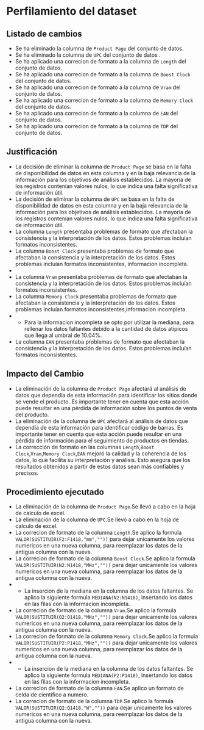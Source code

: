 # Perfilamiento del dataset

## Listado de cambios 
- Se ha eliminado la columna de `Product Page` del conjunto de datos.
- Se ha eliminado la columna de `UPC` del conjunto de datos .
- Se ha aplicado una correcion de formato a la columna de `Length` del conjunto de datos.
- Se ha aplicado una correcion de formato a la columna de `Boost Clock` del conjunto de datos.
- Se ha aplicado una correcion de formato a la columna de `Vram` del conjunto de datos.
- Se ha aplicado una correcion de formato a la columna de `Memory Clock` del conjunto de datos.
- Se ha aplicado una correcion de formato a la columna de `EAN` del conjunto de datos.
- Se ha aplicado una correcion de formato a la columna de `TDP` del conjunto de datos.
## Justificación
- La decisión de eliminar la columna de `Product Page` se basa en la falta de disponibilidad de datos en esta columna y en la baja relevancia de la información para los objetivos de análisis establecidos. La mayoría de los registros contenían valores nulos, lo que indica una falta significativa de información útil.
-  La decisión de eliminar la columna de `UPC` se basa en la falta de disponibilidad de datos en esta columna y en la baja relevancia de la información para los objetivos de análisis establecidos. La mayoría de los registros contenían valores nulos, lo que indica una falta significativa de información útil.
-  La columna `Length` presentaba problemas de formato que afectaban la consistencia y la interpretación de los datos. Estos problemas incluían formatos inconsistentes.
-  La columna `Boost Clock` presentaba problemas de formato que afectaban la consistencia y la interpretación de los datos. Estos problemas incluían formatos inconsistentes, informacion incompleta.
-  
-  La columna `Vram` presentaba problemas de formato que afectaban la consistencia y la interpretación de los datos. Estos problemas incluían formatos inconsistentes.
-  La columna `Memory Clock` presentaba problemas de formato que afectaban la consistencia y la interpretación de los datos. Estos problemas incluían formatos inconsistentes,informacion incompleta.
- - Para la informacion incompleta se opto por utilizar la mediana, para rellenar los datos faltantes debido a la cantidad de datos atipicos que llega al umbral de 10.04%.
-  La columna `EAN` presentaba problemas de formato que afectaban la consistencia y la interpretación de los datos. Estos problemas incluían formatos inconsistentes.
## Impacto del Cambio
- La eliminación de la columna de `Product Page` afectará al análisis de datos que dependía de esta información para identificar los sitios donde se vende el producto. Es importante tener en cuenta que esta acción puede resultar en una pérdida de información sobre los puntos de venta del producto.
- La eliminación de la columna de `UPC` afectará al análisis de datos que dependía de esta información para identificar código de barras. Es importante tener en cuenta que esta acción puede resultar en una pérdida de información para el seguimiento de productos en tiendas.
- La corrección de formato en las columnas `Length`,`Boost Clock`,`Vram`,`Memory Clock`,`EAN` mejoró la calidad y la coherencia de los datos, lo que facilita su interpretación y análisis. Esto asegura que los resultados obtenidos a partir de estos datos sean más confiables y precisos.
## Procedimiento ejecutado
- La eliminación de la columna de `Product Page`.Se llevó a cabo en la hoja de calculo de excel.
- La eliminación de la columna de `UPC`.Se llevó a cabo en la hoja de calculo de excel.
- La correcion de formato de la columna `Length`.Se aplico la formula `VALOR(SUSTITUIR(F2:F1418,"mm",""))` para dejar unicamente los valores numericos en una nueva columna, para reemplazar los datos de la antigua columna con la nueva.
- La correcion de formato de la columna `Boost Clock`.Se aplico la formula `VALOR(SUSTITUIR(N2:N1418,"MHz",""))` para dejar unicamente los valores numericos en una nueva columna, para reemplazar los datos de la antigua columna con la nueva.
- - La insercion de la mediana en la columna de los datos faltantes. Se aplico la siguiente formula `MEDIANA(N2:N1418)`, insertando los datos en las filas con la informacion incompleta.
- La correcion de formato de la columna `Vram`.Se aplico la formula `VALOR(SUSTITUIR(O2:O1418,"MHz",""))` para dejar unicamente los valores numericos en una nueva columna, para reemplazar los datos de la antigua columna con la nueva.
- La correcion de formato de la columna `Memory Clock`.Se aplico la formula `VALOR(SUSTITUIR(P2:P1418,"MHz",""))` para dejar unicamente los valores numericos en una nueva columna, para reemplazar los datos de la antigua columna con la nueva.
- - La insercion de la mediana en la columna de los datos faltantes. Se aplico la siguiente formula `MEDIANA(P2:P1418)`, insertando los datos en las filas con la informacion incompleta.
- La correcion de formato de la columna `EAN`.Se aplico un formato de celda de cientifico a numero.
- La correcion de formato de la columna `TDP`.Se aplico la formula `VALOR(SUSTITUIR(Q2:Q1418,"W",""))` para dejar unicamente los valores numericos en una nueva columna, para reemplazar los datos de la antigua columna con la nueva.
